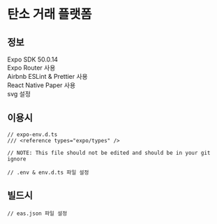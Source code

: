 # 탄소 거래 플랫폼

## 정보

Expo SDK 50.0.14
<br/>
Expo Router 사용
<br/>
Airbnb ESLint & Prettier 사용
<br/>
React Native Paper 사용
<br/>
svg 설정
<br/>

## 이용시

```
// expo-env.d.ts
/// <reference types="expo/types" />

// NOTE: This file should not be edited and should be in your git ignore
```

```
// .env & env.d.ts 파일 설정
```

## 빌드시

```
// eas.json 파일 설정
```
